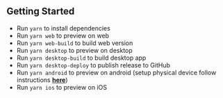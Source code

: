 ## Getting Started

- Run `yarn` to install dependencies
- Run `yarn web` to preview on web
- Run `yarn web-build` to build web version
- Run `yarn desktop` to preview on desktop
- Run `yarn desktop-build` to build desktop app
- Run `yarn desktop-deploy` to publish release to GitHub
- Run `yarn android` to preview on android (setup physical device follow instructions **[here](https://facebook.github.io/react-native/docs/running-on-device)**)
- Run `yarn ios` to preview on iOS
